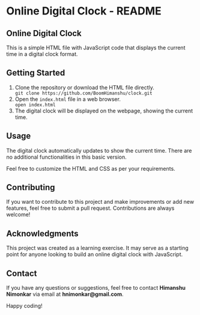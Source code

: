 <!DOCTYPE html>
<html lang="en">
<head>
  <meta charset="UTF-8">
  <meta name="viewport" content="width=device-width, initial-scale=1.0">
  <h1>Online Digital Clock - README</h1>
</head>
<body>
  <h2>Online Digital Clock</h1>

  <p>This is a simple HTML file with JavaScript code that displays the current time in a digital clock format.</p>

  <h2>Getting Started</h2>

  <ol>
    <li>Clone the repository or download the HTML file directly.</li>
    <code>git clone https://github.com/BoomHimanshu/clock.git</code>
    <li>Open the <code>index.html</code> file in a web browser.</li>
    <code>open index.html</code>
    <li>The digital clock will be displayed on the webpage, showing the current time.</li>
  </ol>

  <h2>Usage</h2>

  <p>The digital clock automatically updates to show the current time. There are no additional functionalities in this basic version.</p>

  <p>Feel free to customize the HTML and CSS as per your requirements.</p>

  <h2>Contributing</h2>

  <p>If you want to contribute to this project and make improvements or add new features, feel free to submit a pull request. Contributions are always welcome!</p>


  <h2>Acknowledgments</h2>

  <p>This project was created as a learning exercise. It may serve as a starting point for anyone looking to build an online digital clock with JavaScript.</p>

  <h2>Contact</h2>

  <p>If you have any questions or suggestions, feel free to contact <strong>Himanshu Nimonkar</strong> via email at <strong>hnimonkar@gmail.com</strong>.</p>

  <p>Happy coding!</p>
</body>
</html>
